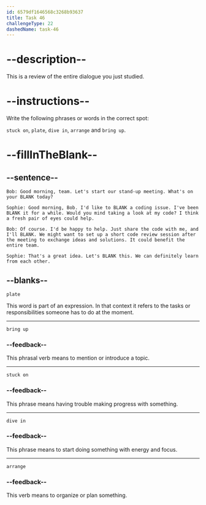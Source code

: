 ```yaml
---
id: 6579df1646568c3268b93637
title: Task 46
challengeType: 22
dashedName: task-46
---
```


<!-- REVIEW -->

# --description--

This is a review of the entire dialogue you just studied.

# --instructions--

Write the following phrases or words in the correct spot:

`stuck on`, `plate`, `dive in`, `arrange` and `bring up`.

# --fillInTheBlank--

## --sentence--

`Bob: Good morning, team. Let's start our stand-up meeting. What's on your BLANK today?` 

`Sophie: Good morning, Bob. I'd like to BLANK a coding issue. I've been BLANK it for a while. Would you mind taking a look at my code? I think a fresh pair of eyes could help.`  

`Bob: Of course. I'd be happy to help. Just share the code with me, and I'll BLANK. We might want to set up a short code review session after the meeting to exchange ideas and solutions. It could benefit the entire team.` 

`Sophie: That's a great idea. Let's BLANK this. We can definitely learn from each other.`

## --blanks--

`plate`

This word is part of an expression. In that context it refers to the tasks or responsibilities someone has to do at the moment.

---

`bring up`

### --feedback--

This phrasal verb means to mention or introduce a topic.

---

`stuck on`

### --feedback--

This phrase means having trouble making progress with something.

---

`dive in`

### --feedback--

This phrase means to start doing something with energy and focus.

---

`arrange`

### --feedback--

This verb means to organize or plan something.

